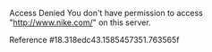 Access Denied You don't have permission to access "http://www.nike.com/" on this server.

Reference #18.318edc43.1585457351.763565f